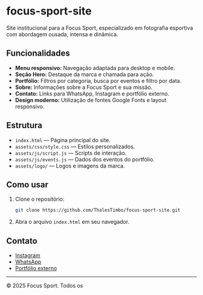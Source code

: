 # focus-sport-site

Site institucional para a Focus Sport, especializado em fotografia esportiva com abordagem ousada, intensa e dinâmica.

## Funcionalidades

- **Menu responsivo:** Navegação adaptada para desktop e mobile.
- **Seção Hero:** Destaque da marca e chamada para ação.
- **Portfólio:** Filtros por categoria, busca por eventos e filtro por data.
- **Sobre:** Informações sobre a Focus Sport e sua missão.
- **Contato:** Links para WhatsApp, Instagram e portfólio externo.
- **Design moderno:** Utilização de fontes Google Fonts e layout responsivo.

## Estrutura

- `index.html` — Página principal do site.
- `assets/css/style.css` — Estilos personalizados.
- `assets/js/script.js` — Scripts de interação.
- `assets/js/events.js` — Dados dos eventos do portfólio.
- `assets/logo/` — Logos e imagens da marca.

## Como usar

1. Clone o repositório:
   ```sh
   git clone https://github.com/ThalesTimbo/focus-sport-site.git
   ```
2. Abra o arquivo `index.html` em seu navegador.

## Contato

- [Instagram](https://www.instagram.com/focus.sport.br/)
- [WhatsApp](https://wa.me/5588981903220)
- [Portfólio externo](https://banlek.com/focus.sport)

---

&copy; 2025 Focus Sport. Todos os
